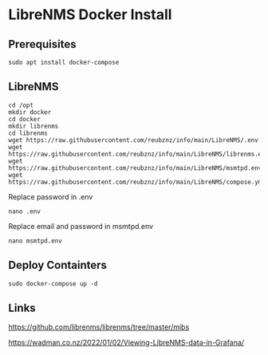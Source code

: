 # LibreNMS Docker Install

## Prerequisites

`sudo apt install docker-compose`

## LibreNMS

```
cd /opt
mkdir docker
cd docker
mkdir librenms
cd librenms
wget https://raw.githubusercontent.com/reubznz/info/main/LibreNMS/.env
wget https://raw.githubusercontent.com/reubznz/info/main/LibreNMS/librenms.env
wget https://raw.githubusercontent.com/reubznz/info/main/LibreNMS/msmtpd.env
wget https://raw.githubusercontent.com/reubznz/info/main/LibreNMS/compose.yml
```

Replace password in .env

```nano .env```

Replace email and password in msmtpd.env

```nano msmtpd.env```

## Deploy Containters

```sudo docker-compose up -d```

## Links

https://github.com/librenms/librenms/tree/master/mibs

https://wadman.co.nz/2022/01/02/Viewing-LibreNMS-data-in-Grafana/
